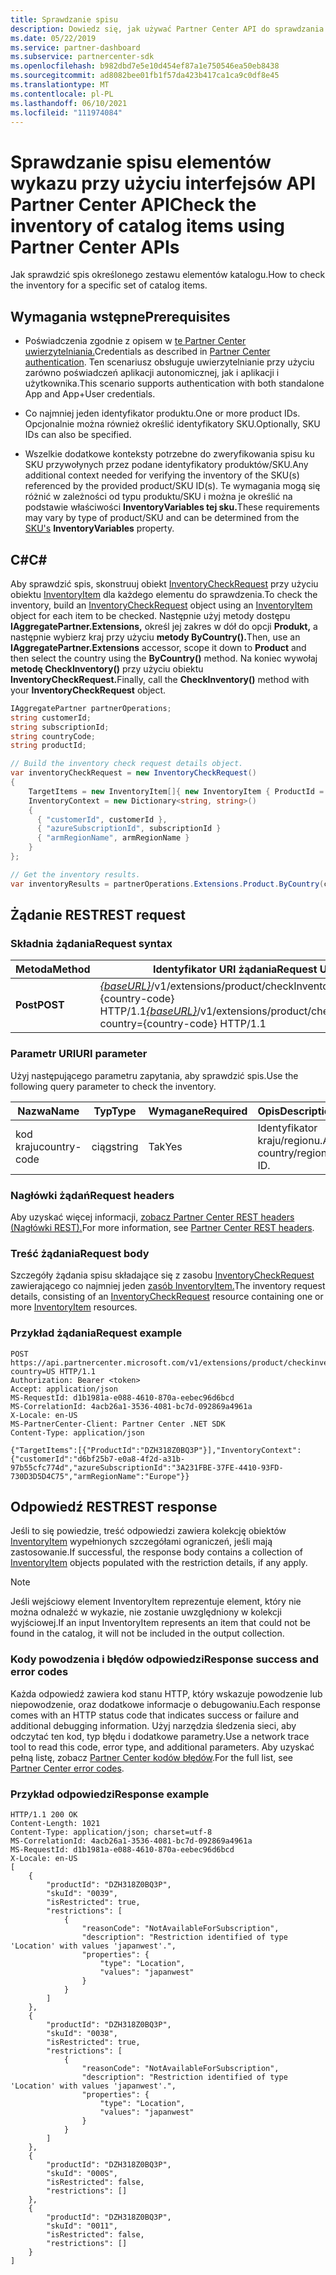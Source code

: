 ```yaml
---
title: Sprawdzanie spisu
description: Dowiedz się, jak używać Partner Center API do sprawdzania spisu określonego zestawu elementów katalogu. Możesz to zrobić, aby zidentyfikować produkty lub jednostki SKU klienta.
ms.date: 05/22/2019
ms.service: partner-dashboard
ms.subservice: partnercenter-sdk
ms.openlocfilehash: b982dbd7e5e10d454ef87a1e750546ea50eb8438
ms.sourcegitcommit: ad8082bee01fb1f57da423b417ca1ca9c0df8e45
ms.translationtype: MT
ms.contentlocale: pl-PL
ms.lasthandoff: 06/10/2021
ms.locfileid: "111974084"
---
```

# <a name="check-the-inventory-of-catalog-items-using-partner-center-apis"></a><span data-ttu-id="8b820-104">Sprawdzanie spisu elementów wykazu przy użyciu interfejsów API Partner Center API</span><span class="sxs-lookup"><span data-stu-id="8b820-104">Check the inventory of catalog items using Partner Center APIs</span></span>

<span data-ttu-id="8b820-105">Jak sprawdzić spis określonego zestawu elementów katalogu.</span><span class="sxs-lookup"><span data-stu-id="8b820-105">How to check the inventory for a specific set of catalog items.</span></span>

## <a name="prerequisites"></a><span data-ttu-id="8b820-106">Wymagania wstępne</span><span class="sxs-lookup"><span data-stu-id="8b820-106">Prerequisites</span></span>

- <span data-ttu-id="8b820-107">Poświadczenia zgodnie z opisem w [te Partner Center uwierzytelniania.](partner-center-authentication.md)</span><span class="sxs-lookup"><span data-stu-id="8b820-107">Credentials as described in [Partner Center authentication](partner-center-authentication.md).</span></span> <span data-ttu-id="8b820-108">Ten scenariusz obsługuje uwierzytelnianie przy użyciu zarówno poświadczeń aplikacji autonomicznej, jak i aplikacji i użytkownika.</span><span class="sxs-lookup"><span data-stu-id="8b820-108">This scenario supports authentication with both standalone App and App+User credentials.</span></span>

- <span data-ttu-id="8b820-109">Co najmniej jeden identyfikator produktu.</span><span class="sxs-lookup"><span data-stu-id="8b820-109">One or more product IDs.</span></span> <span data-ttu-id="8b820-110">Opcjonalnie można również określić identyfikatory SKU.</span><span class="sxs-lookup"><span data-stu-id="8b820-110">Optionally, SKU IDs can also be specified.</span></span>

- <span data-ttu-id="8b820-111">Wszelkie dodatkowe konteksty potrzebne do zweryfikowania spisu ku SKU przywołynych przez podane identyfikatory produktów/SKU.</span><span class="sxs-lookup"><span data-stu-id="8b820-111">Any additional context needed for verifying the inventory of the SKU(s) referenced by the provided product/SKU ID(s).</span></span> <span data-ttu-id="8b820-112">Te wymagania mogą się różnić w zależności od [](product-resources.md#sku) typu produktu/SKU i można je określić na podstawie właściwości **InventoryVariables tej sku.**</span><span class="sxs-lookup"><span data-stu-id="8b820-112">These requirements may vary by type of product/SKU and can be determined from the [SKU's](product-resources.md#sku) **InventoryVariables** property.</span></span>

## <a name="c"></a><span data-ttu-id="8b820-113">C\#</span><span class="sxs-lookup"><span data-stu-id="8b820-113">C\#</span></span>

<span data-ttu-id="8b820-114">Aby sprawdzić spis, skonstruuj obiekt [InventoryCheckRequest](product-resources.md#inventorycheckrequest) przy użyciu obiektu [InventoryItem](product-resources.md#inventoryitem) dla każdego elementu do sprawdzenia.</span><span class="sxs-lookup"><span data-stu-id="8b820-114">To check the inventory, build an [InventoryCheckRequest](product-resources.md#inventorycheckrequest) object using an [InventoryItem](product-resources.md#inventoryitem) object for each item to be checked.</span></span> <span data-ttu-id="8b820-115">Następnie użyj metody dostępu **IAggregatePartner.Extensions,** określ jej zakres w dół do opcji **Produkt,** a następnie wybierz kraj przy użyciu **metody ByCountry().**</span><span class="sxs-lookup"><span data-stu-id="8b820-115">Then, use an **IAggregatePartner.Extensions** accessor, scope it down to **Product** and then select the country using the **ByCountry()** method.</span></span> <span data-ttu-id="8b820-116">Na koniec wywołaj **metodę CheckInventory()** przy użyciu obiektu **InventoryCheckRequest.**</span><span class="sxs-lookup"><span data-stu-id="8b820-116">Finally, call the **CheckInventory()** method with your **InventoryCheckRequest** object.</span></span>

``` csharp
IAggregatePartner partnerOperations;
string customerId;
string subscriptionId;
string countryCode;
string productId;

// Build the inventory check request details object.
var inventoryCheckRequest = new InventoryCheckRequest()
{
    TargetItems = new InventoryItem[]{ new InventoryItem { ProductId = productId } },
    InventoryContext = new Dictionary<string, string>()
    {
      { "customerId", customerId },
      { "azureSubscriptionId", subscriptionId }
      { "armRegionName", armRegionName }
    }
};

// Get the inventory results.
var inventoryResults = partnerOperations.Extensions.Product.ByCountry(countryCode).CheckInventory(inventoryCheckRequest);
```

## <a name="rest-request"></a><span data-ttu-id="8b820-117">Żądanie REST</span><span class="sxs-lookup"><span data-stu-id="8b820-117">REST request</span></span>

### <a name="request-syntax"></a><span data-ttu-id="8b820-118">Składnia żądania</span><span class="sxs-lookup"><span data-stu-id="8b820-118">Request syntax</span></span>

| <span data-ttu-id="8b820-119">Metoda</span><span class="sxs-lookup"><span data-stu-id="8b820-119">Method</span></span>   | <span data-ttu-id="8b820-120">Identyfikator URI żądania</span><span class="sxs-lookup"><span data-stu-id="8b820-120">Request URI</span></span>                                                                                                                              |
|----------|------------------------------------------------------------------------------------------------------------------------------------------|
| <span data-ttu-id="8b820-121">**Post**</span><span class="sxs-lookup"><span data-stu-id="8b820-121">**POST**</span></span> | <span data-ttu-id="8b820-122">[*{baseURL}*](partner-center-rest-urls.md)/v1/extensions/product/checkInventory?country={country-code} HTTP/1.1</span><span class="sxs-lookup"><span data-stu-id="8b820-122">[*{baseURL}*](partner-center-rest-urls.md)/v1/extensions/product/checkInventory?country={country-code} HTTP/1.1</span></span>                        |

### <a name="uri-parameter"></a><span data-ttu-id="8b820-123">Parametr URI</span><span class="sxs-lookup"><span data-stu-id="8b820-123">URI parameter</span></span>

<span data-ttu-id="8b820-124">Użyj następującego parametru zapytania, aby sprawdzić spis.</span><span class="sxs-lookup"><span data-stu-id="8b820-124">Use the following query parameter to check the inventory.</span></span>

| <span data-ttu-id="8b820-125">Nazwa</span><span class="sxs-lookup"><span data-stu-id="8b820-125">Name</span></span>                   | <span data-ttu-id="8b820-126">Typ</span><span class="sxs-lookup"><span data-stu-id="8b820-126">Type</span></span>     | <span data-ttu-id="8b820-127">Wymagane</span><span class="sxs-lookup"><span data-stu-id="8b820-127">Required</span></span> | <span data-ttu-id="8b820-128">Opis</span><span class="sxs-lookup"><span data-stu-id="8b820-128">Description</span></span>                                                     |
|------------------------|----------|----------|-----------------------------------------------------------------|
| <span data-ttu-id="8b820-129">kod kraju</span><span class="sxs-lookup"><span data-stu-id="8b820-129">country-code</span></span>           | <span data-ttu-id="8b820-130">ciąg</span><span class="sxs-lookup"><span data-stu-id="8b820-130">string</span></span>   | <span data-ttu-id="8b820-131">Tak</span><span class="sxs-lookup"><span data-stu-id="8b820-131">Yes</span></span>      | <span data-ttu-id="8b820-132">Identyfikator kraju/regionu.</span><span class="sxs-lookup"><span data-stu-id="8b820-132">A country/region ID.</span></span>                                            |

### <a name="request-headers"></a><span data-ttu-id="8b820-133">Nagłówki żądań</span><span class="sxs-lookup"><span data-stu-id="8b820-133">Request headers</span></span>

<span data-ttu-id="8b820-134">Aby uzyskać więcej informacji, [zobacz Partner Center REST headers (Nagłówki REST).](headers.md)</span><span class="sxs-lookup"><span data-stu-id="8b820-134">For more information, see [Partner Center REST headers](headers.md).</span></span>

### <a name="request-body"></a><span data-ttu-id="8b820-135">Treść żądania</span><span class="sxs-lookup"><span data-stu-id="8b820-135">Request body</span></span>

<span data-ttu-id="8b820-136">Szczegóły żądania spisu składające się z zasobu [InventoryCheckRequest](product-resources.md#inventorycheckrequest) zawierającego co najmniej jeden [zasób InventoryItem.](product-resources.md#inventoryitem)</span><span class="sxs-lookup"><span data-stu-id="8b820-136">The inventory request details, consisting of an [InventoryCheckRequest](product-resources.md#inventorycheckrequest) resource containing one or more [InventoryItem](product-resources.md#inventoryitem) resources.</span></span>

### <a name="request-example"></a><span data-ttu-id="8b820-137">Przykład żądania</span><span class="sxs-lookup"><span data-stu-id="8b820-137">Request example</span></span>

```http
POST https://api.partnercenter.microsoft.com/v1/extensions/product/checkinventory?country=US HTTP/1.1
Authorization: Bearer <token>
Accept: application/json
MS-RequestId: d1b1981a-e088-4610-870a-eebec96d6bcd
MS-CorrelationId: 4acb26a1-3536-4081-bc7d-092869a4961a
X-Locale: en-US
MS-PartnerCenter-Client: Partner Center .NET SDK
Content-Type: application/json

{"TargetItems":[{"ProductId":"DZH318Z0BQ3P"}],"InventoryContext":{"customerId":"d6bf25b7-e0a8-4f2d-a31b-97b55cfc774d","azureSubscriptionId":"3A231FBE-37FE-4410-93FD-730D3D5D4C75","armRegionName":"Europe"}}
```

## <a name="rest-response"></a><span data-ttu-id="8b820-138">Odpowiedź REST</span><span class="sxs-lookup"><span data-stu-id="8b820-138">REST response</span></span>

<span data-ttu-id="8b820-139">Jeśli to się powiedzie, treść odpowiedzi zawiera kolekcję obiektów [InventoryItem](product-resources.md#inventoryitem) wypełnionych szczegółami ograniczeń, jeśli mają zastosowanie.</span><span class="sxs-lookup"><span data-stu-id="8b820-139">If successful, the response body contains a collection of [InventoryItem](product-resources.md#inventoryitem) objects populated with the restriction details, if any apply.</span></span>

>[!NOTE]
><span data-ttu-id="8b820-140">Jeśli wejściowy element InventoryItem reprezentuje element, który nie można odnaleźć w wykazie, nie zostanie uwzględniony w kolekcji wyjściowej.</span><span class="sxs-lookup"><span data-stu-id="8b820-140">If an input InventoryItem represents an item that could not be found in the catalog, it will not be included in the output collection.</span></span>

### <a name="response-success-and-error-codes"></a><span data-ttu-id="8b820-141">Kody powodzenia i błędów odpowiedzi</span><span class="sxs-lookup"><span data-stu-id="8b820-141">Response success and error codes</span></span>

<span data-ttu-id="8b820-142">Każda odpowiedź zawiera kod stanu HTTP, który wskazuje powodzenie lub niepowodzenie, oraz dodatkowe informacje o debugowaniu.</span><span class="sxs-lookup"><span data-stu-id="8b820-142">Each response comes with an HTTP status code that indicates success or failure and additional debugging information.</span></span> <span data-ttu-id="8b820-143">Użyj narzędzia śledzenia sieci, aby odczytać ten kod, typ błędu i dodatkowe parametry.</span><span class="sxs-lookup"><span data-stu-id="8b820-143">Use a network trace tool to read this code, error type, and additional parameters.</span></span> <span data-ttu-id="8b820-144">Aby uzyskać pełną listę, zobacz [Partner Center kodów błędów](error-codes.md).</span><span class="sxs-lookup"><span data-stu-id="8b820-144">For the full list, see [Partner Center error codes](error-codes.md).</span></span>

### <a name="response-example"></a><span data-ttu-id="8b820-145">Przykład odpowiedzi</span><span class="sxs-lookup"><span data-stu-id="8b820-145">Response example</span></span>

```http
HTTP/1.1 200 OK
Content-Length: 1021
Content-Type: application/json; charset=utf-8
MS-CorrelationId: 4acb26a1-3536-4081-bc7d-092869a4961a
MS-RequestId: d1b1981a-e088-4610-870a-eebec96d6bcd
X-Locale: en-US
[
    {
        "productId": "DZH318Z0BQ3P",
        "skuId": "0039",
        "isRestricted": true,
        "restrictions": [
            {
                "reasonCode": "NotAvailableForSubscription",
                "description": "Restriction identified of type 'Location' with values 'japanwest'.",
                "properties": {
                    "type": "Location",
                    "values": "japanwest"
                }
            }
        ]
    },
    {
        "productId": "DZH318Z0BQ3P",
        "skuId": "0038",
        "isRestricted": true,
        "restrictions": [
            {
                "reasonCode": "NotAvailableForSubscription",
                "description": "Restriction identified of type 'Location' with values 'japanwest'.",
                "properties": {
                    "type": "Location",
                    "values": "japanwest"
                }
            }
        ]
    },
    {
        "productId": "DZH318Z0BQ3P",
        "skuId": "000S",
        "isRestricted": false,
        "restrictions": []
    },
    {
        "productId": "DZH318Z0BQ3P",
        "skuId": "0011",
        "isRestricted": false,
        "restrictions": []
    }
]
```
